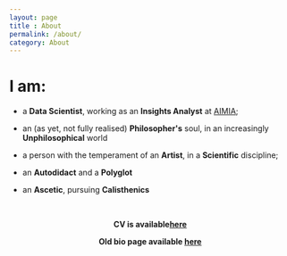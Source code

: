 ```yaml
---
layout: page
title : About
permalink: /about/
category: About
---
```


# I am: 

- a **Data Scientist**, working as an **Insights Analyst** at [AIMIA](www.aimia.com);  

- an (as yet, not fully realised) **Philosopher's** soul, in an increasingly **Unphilosophical** world 

- a person with the temperament of an **Artist**, in a **Scientific** discipline;  

- an **Autodidact** and a **Polyglot**
 
- an **Ascetic**, pursuing **Calisthenics**  


<br>
<center>
       <!--<p><strong><span class="manual">Ali Arsalan Kazmi</span></strong></p> -->
                <p><strong>CV is available<a href="{{ site.baseurl }}/assets/pdf/AAK_CV.pdf" target="_blank">here</a></strong></p>
                <p><strong>Old bio page available <a href="https://aliarsalankazmi.github.io" target="_blank">here</a></strong>
                </p>
</center>
<br>



